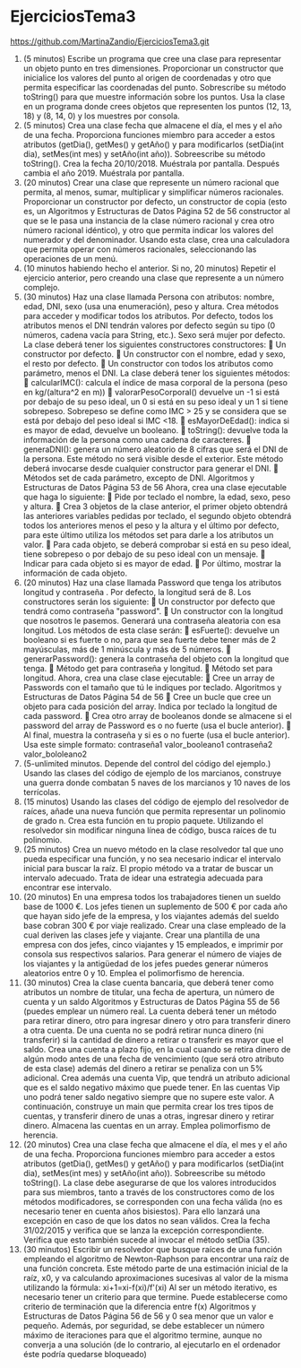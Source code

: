 # EjerciciosTema3
https://github.com/MartinaZandio/EjerciciosTema3.git

1. (5 minutos) Escribe un programa que cree una clase para representar un 
objeto punto en tres dimensiones. Proporcionar un constructor que inicialice 
los valores del punto al origen de coordenadas y otro que permita especificar 
las coordenadas del punto. Sobrescribe su método toString() para que 
muestre información sobre los puntos. Usa la clase en un programa donde 
crees objetos que representen los puntos (12, 13, 18) y (8, 14, 0) y los 
muestres por consola.
2. (5 minutos) Crea una clase fecha que almacene el día, el mes y el año de una 
fecha. Proporciona funciones miembro para acceder a estos atributos
(getDia(), getMes() y getAño() y para modificarlos (setDia(int dia), 
setMes(int mes) y setAño(int año)). Sobreescribe su método toString(). Crea 
la fecha 20/10/2018. Muéstrala por pantalla. Después cambia el año 2019. 
Muéstrala por pantalla.
3. (20 minutos) Crear una clase que represente un número racional que 
permita, al menos, sumar, multiplicar y simplificar números racionales. 
Proporcionar un constructor por defecto, un constructor de copia (esto es, un 
Algoritmos y Estructuras de Datos Página 52 de 56
constructor al que se le pasa una instancia de la clase número racional y crea 
otro número racional idéntico), y otro que permita indicar los valores del 
numerador y del denominador. Usando esta clase, crea una calculadora que 
permita operar con números racionales, seleccionando las operaciones de un 
menú.
4. (10 minutos habiendo hecho el anterior. Si no, 20 minutos) Repetir el 
ejercicio anterior, pero creando una clase que represente a un número 
complejo.
5. (30 minutos) Haz una clase llamada Persona con atributos: nombre, edad, 
DNI, sexo (usa una enumeración), peso y altura. Crea métodos para acceder 
y modificar todos los atributos.
Por defecto, todos los atributos menos el DNI tendrán valores por defecto según 
su tipo (0 números, cadena vacía para String, etc.). Sexo será mujer por defecto.
La clase deberá tener los siguientes constructores constructores:
 Un constructor por defecto.
 Un constructor con el nombre, edad y sexo, el resto por defecto.
 Un constructor con todos los atributos como parámetro, menos el DNI.
La clase deberá tener los siguientes métodos:
 calcularIMC(): calcula el índice de masa corporal de la persona (peso en 
kg/(altura^2 en m))
 valorarPesoCorporal() devuelve un -1 si está por debajo de su peso ideal, 
un 0 si está en su peso ideal y un 1 si tiene sobrepeso. Sobrepeso se 
define como IMC > 25 y se considera que se está por debajo del peso 
ideal si IMC <18.
 esMayorDeEdad(): indica si es mayor de edad, devuelve un booleano.
 toString(): devuelve toda la información de la persona como una cadena 
de caracteres.
 generaDNI(): genera un número aleatorio de 8 cifras que será el DNI de 
la persona. Este método no será visible desde el exterior. Este método 
deberá invocarse desde cualquier constructor para generar el DNI.
 Métodos set de cada parámetro, excepto de DNI.
Algoritmos y Estructuras de Datos Página 53 de 56
Ahora, crea una clase ejecutable que haga lo siguiente:
 Pide por teclado el nombre, la edad, sexo, peso y altura.
 Crea 3 objetos de la clase anterior, el primer objeto obtendrá las 
anteriores variables pedidas por teclado, el segundo objeto obtendrá 
todos los anteriores menos el peso y la altura y el último por defecto, 
para este último utiliza los métodos set para darle a los atributos un 
valor.
 Para cada objeto, se deberá comprobar si está en su peso ideal, tiene 
sobrepeso o por debajo de su peso ideal con un mensaje.
 Indicar para cada objeto si es mayor de edad.
 Por último, mostrar la información de cada objeto.
6. (20 minutos) Haz una clase llamada Password que tenga los atributos 
longitud y contraseña . Por defecto, la longitud será de 8. Los constructores 
serán los siguiente:
 Un constructor por defecto que tendrá como contraseña "password".
 Un constructor con la longitud que nosotros le pasemos. Generará una 
contraseña aleatoria con esa longitud.
Los métodos de esta clase serán:
 esFuerte(): devuelve un booleano si es fuerte o no, para que sea fuerte debe 
tener más de 2 mayúsculas, más de 1 minúscula y más de 5 números.
 generarPassword(): genera la contraseña del objeto con la longitud que 
tenga.
 Método get para contraseña y longitud.
 Método set para longitud.
Ahora, crea una clase clase ejecutable:
 Cree un array de Passwords con el tamaño que tú le indiques por teclado.
Algoritmos y Estructuras de Datos Página 54 de 56
 Cree un bucle que cree un objeto para cada posición del array. Indica por 
teclado la longitud de cada password.
 Crea otro array de booleanos donde se almacene si el password del array de 
Password es o no fuerte (usa el bucle anterior).
 Al final, muestra la contraseña y si es o no fuerte (usa el bucle anterior). Usa 
este simple formato:
contraseña1 valor_booleano1
contraseña2 valor_bololeano2
7. (5-unlimited minutos. Depende del control del código del ejemplo.) Usando 
las clases del código de ejemplo de los marcianos, construye una guerra 
donde combatan 5 naves de los marcianos y 10 naves de los terrícolas.
8. (15 minutos) Usando las clases del código de ejemplo del resolvedor de 
raíces, añade una nueva función que permita representar un polinomio de 
grado n. Crea esta función en tu propio paquete. Utilizando el resolvedor sin 
modificar ninguna línea de código, busca raíces de tu polinomio.
9. (25 minutos) Crea un nuevo método en la clase resolvedor tal que uno pueda 
especificar una función, y no sea necesario indicar el intervalo inicial para 
buscar la raíz. El propio método va a tratar de buscar un intervalo adecuado. 
Trata de idear una estrategia adecuada para encontrar ese intervalo.
10. (20 minutos) En una empresa todos los trabajadores tienen un sueldo base 
de 1000 €. Los jefes tienen un suplemento de 500 € por cada año que hayan 
sido jefe de la empresa, y los viajantes además del sueldo base cobran 300 € 
por viaje realizado. Crear una clase empleado de la cual deriven las clases 
jefe y viajante. Crear una plantilla de una empresa con dos jefes, cinco 
viajantes y 15 empleados, e imprimir por consola sus respectivos salarios.
Para generar el número de viajes de los viajantes y la antigüedad de los jefes 
puedes generar números aleatorios entre 0 y 10. Emplea el polimorfismo de 
herencia.
11. (30 minutos) Crea la clase cuenta bancaria, que deberá tener como atributos 
un nombre de titular, una fecha de apertura, un número de cuenta y un saldo 
Algoritmos y Estructuras de Datos Página 55 de 56
(puedes emplear un número real. La cuenta deberá tener un método para 
retirar dinero, otro para ingresar dinero y otro para transferir dinero a otra 
cuenta. De una cuenta no se podrá retirar nunca dinero (ni transferir) si la 
cantidad de dinero a retirar o transferir es mayor que el saldo. Crea una 
cuenta a plazo fijo, en la cual cuando se retira dinero de algún modo antes de
una fecha de vencimiento (que será otro atributo de esta clase) además del 
dinero a retirar se penaliza con un 5% adicional. Crea además una cuenta 
Vip, que tendrá un atributo adicional que es el saldo negativo máximo que 
puede tener. En las cuentas Vip uno podrá tener saldo negativo siempre que 
no supere este valor. A continuación, construye un main que permita crear 
los tres tipos de cuentas, y transferir dinero de unas a otras, ingresar dinero y 
retirar dinero. Almacena las cuentas en un array. Emplea polimorfismo de 
herencia.
12. (20 minutos) Crea una clase fecha que almacene el día, el mes y el año de 
una fecha. Proporciona funciones miembro para acceder a estos atributos 
(getDia(), getMes() y getAño() y para modificarlos (setDia(int dia), 
setMes(int mes) y setAño(int año)). Sobreescribe su método toString(). La 
clase debe asegurarse de que los valores introducidos para sus miembros, 
tanto a través de los constructores como de los métodos modificadores, se 
corresponden con una fecha válida (no es necesario tener en cuenta años 
bisiestos). Para ello lanzará una excepción en caso de que los datos no sean 
válidos. Crea la fecha 31/02/2015 y verifica que se lanza la excepción 
correspondiente. Verifica que esto también sucede al invocar el método 
setDia (35). 
13. (30 minutos) Escribir un resolvedor que busque raíces de una función 
empleando el algoritmo de Newton-Raphson para encontrar una raíz de una 
función concreta. Este método parte de una estimación inicial de la raíz, x0, 
y va calculando aproximaciones sucesivas al valor de la misma utilizando la 
fórmula: 
xi+1=xi-f(xi)/f'(xi)
Al ser un método iterativo, es necesario tener un criterio para que termine. 
Puede establecerse como criterio de terminación que la diferencia entre f(x) 
Algoritmos y Estructuras de Datos Página 56 de 56
y 0 sea menor que un valor e pequeño. Además, por seguridad, se debe 
establecer un número máximo de iteraciones para que el algoritmo termine,
aunque no converja a una solución (de lo contrario, al ejecutarlo en el
ordenador éste podría quedarse bloqueado)
